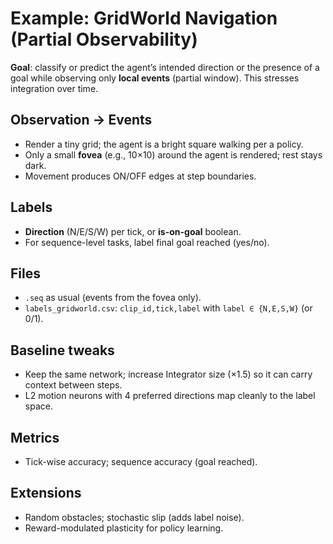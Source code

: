 # Example: GridWorld Navigation (Partial Observability)

**Goal**: classify or predict the agent’s intended direction or the presence of a goal while observing only **local events** (partial window). This stresses integration over time.

## Observation → Events

- Render a tiny grid; the agent is a bright square walking per a policy.
- Only a small **fovea** (e.g., 10×10) around the agent is rendered; rest stays dark.
- Movement produces ON/OFF edges at step boundaries.

## Labels

- **Direction** (N/E/S/W) per tick, or **is-on-goal** boolean.
- For sequence-level tasks, label final goal reached (yes/no).

## Files

- `.seq` as usual (events from the fovea only).
- `labels_gridworld.csv`: `clip_id,tick,label` with `label ∈ {N,E,S,W}` (or 0/1).

## Baseline tweaks

- Keep the same network; increase Integrator size (×1.5) so it can carry context between steps.
- L2 motion neurons with 4 preferred directions map cleanly to the label space.

## Metrics

- Tick-wise accuracy; sequence accuracy (goal reached).

## Extensions

- Random obstacles; stochastic slip (adds label noise).
- Reward-modulated plasticity for policy learning.
